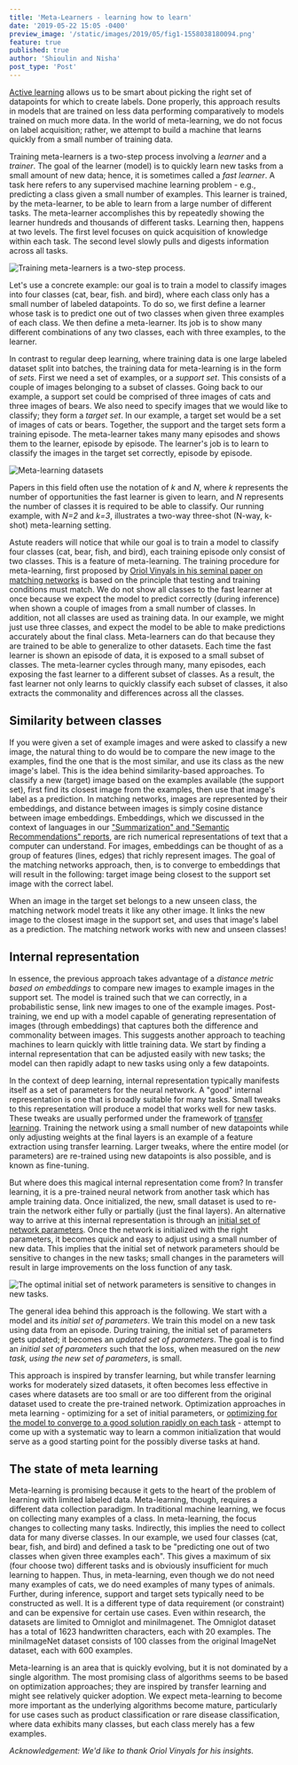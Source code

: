 ```yaml
---
title: 'Meta-Learners - learning how to learn'
date: '2019-05-22 15:05 -0400'
preview_image: '/static/images/2019/05/fig1-1558038180094.png'
feature: true
published: true
author: 'Shioulin and Nisha'
post_type: 'Post'
---
```


[Active learning](https://blog.fastforwardlabs.com/2019/04/02/a-guide-to-learning-with-limited-labeled-data.html)
allows us to be smart about picking the right set of datapoints for which to create labels. Done properly, this approach results in models that are trained on less data
performing comparatively to models trained on much more data. In the world of meta-learning, we do not focus on label acquisition; rather, we attempt to build a
machine that learns quickly from a small number of training data.

Training meta-learners is a two-step process involving a _learner_ and a
_trainer_. The goal of the learner (model) is to quickly learn new tasks from a
small amount of new data; hence, it is sometimes called a _fast learner_. A task
here refers to any supervised machine learning problem - e.g., predicting a class
given a small number of examples. This learner is trained, by the
meta-learner, to be able to learn from a large number of different tasks. The
meta-learner accomplishes this by repeatedly showing the learner hundreds and
thousands of different tasks. Learning then, happens at two levels. The first
level focuses on quick acquisition of knowledge within each task. The second
level slowly pulls and digests information across all tasks.

![Training meta-learners is a two-step process.](/static/images/2019/05/fig2-1558038262452.png)

Let's use a concrete example: our goal is to train a model to classify images
into four classes (cat, bear, fish. and bird), where each class only has a small
number of labeled datapoints. To do so, we first define a learner whose task is to
predict one out of two classes when given three examples of each class. We then
define a meta-learner. Its job is to show many different combinations of any
two classes, each with three examples, to the learner.

In contrast to regular deep learning, where training data is one large labeled
dataset split into batches, the training data for meta-learning is in the form of _sets_. First we need a set of examples, or a _support set_. This
consists of a couple of images belonging to a subset of classes. Going back to
our example, a support set could be comprised of three images of cats and three images of
bears. We also need to specify images that we would like to classify; they form
a _target set_. In our example, a target set would be a set of images of cats or
bears. Together, the support and the target sets form a training episode. The
meta-learner takes many many episodes and shows them to the learner,
episode by episode. The learner's job is to learn to classify the images in the
target set correctly, episode by episode.

![Meta-learning datasets](/static/images/2019/05/fig1-1558038180094.png)

Papers in this field often use the notation of _k_ and _N_, where _k_ represents the
number of opportunities the fast learner is given to learn, and _N_ represents the number of
classes it is required to be able to classify. Our running example,
with _N=2_ and _k=3_, illustrates a two-way three-shot (N-way, k-shot) meta-learning setting.

Astute readers will notice that while our goal is to train a model to classify four
classes (cat, bear, fish, and bird), each training episode only consist of two
classes. This is a feature of meta-learning. The training procedure for meta-learning, first proposed by [Oriol Vinyals in his seminal paper on matching
networks](https://arxiv.org/abs/1606.04080) is based on the principle that testing
and training conditions must match. We do not show all classes to the fast learner
at once because we expect the model to predict correctly (during inference) when shown a couple of
images from a small number of classes. In addition, not all
classes are used as training data. In our example, we might just use three classes,
and expect the model to be able to make predictions accurately about the final
class. Meta-learners can do that because they are trained to be able to
generalize to other datasets. Each time the fast learner is shown an episode of
data, it is exposed to a small subset of classes. The meta-learner cycles
through many, many episodes, each exposing the fast learner to a different subset
of classes. As a result, the fast learner not only learns to quickly classify
each subset of classes, it also extracts the commonality and differences across
all the classes.

## Similarity between classes

If you were given a set of example images and were asked to classify a new
image, the natural thing to do would be to compare the new image to the examples, find
the one that is the most similar, and use its class as the new image's
label. This is the idea behind similarity-based approaches. To classify a new
(target) image based on the examples available (the support set), first find its
closest image from the examples, then use that image's label as a prediction. In
matching networks, images are represented by their embeddings, and distance
between images is simply cosine distance between image embeddings. Embeddings,
which we discussed in the context of languages in our ["Summarization" and "Semantic
Recommendations"
reports](https://www.cloudera.com/products/fast-forward-labs-research/fast-forward-labs-research-reports.html),
are rich numerical representations of text that a computer can understand. For
images, embeddings can be thought of as a group of features (lines, edges) that
richly represent images. The goal of the matching networks approach, then, is to
converge to embeddings that will result in the following: target image being
closest to the support set image with the correct label.

When an image in the target set belongs to a new unseen class, the matching
network model treats it like any other image. It links the new image to the
closest image in the support set, and uses that image's label as a
prediction. The matching network works with new and unseen classes!

## Internal representation

In essence, the previous approach takes advantage of a _distance metric based on
embeddings_ to compare new images to example images in the support set. The
model is trained such that we can correctly, in a probabilistic sense, link new
images to one of the example images. Post-training, we end up with a model
capable of generating representation of images (through embeddings) that
captures both the difference and commonality between images. This suggests
another approach to teaching machines to learn quickly with little training
data. We start by finding a internal representation that can be adjusted easily
with new tasks; the model can then rapidly adapt to new tasks using only a few
datapoints.

In the context of deep learning, internal representation typically manifests
itself as a set of parameters for the neural network. A "good" internal
representation is one that is broadly suitable for many tasks. Small tweaks to
this representation will produce a model that works well for new tasks. These
tweaks are usually performed under the framework of [transfer
learning](https://blog.fastforwardlabs.com/2018/09/17/deep-learning-is-easy-an-introduction-to-transfer-learning.html). Training
the network using a small number of new datapoints while only adjusting weights at the
final layers is an example of a feature extraction using transfer
learning. Larger tweaks, where the entire model (or parameters) are re-trained
using new datapoints is also possible, and is known as fine-tuning.

But where does this magical internal representation come from? In transfer
learning, it is a pre-trained neural network from another task which has ample
training data. Once initialized, the new, small dataset is used to re-train the
network either fully or partially (just the final layers). An alternative way to
arrive at this internal representation is through an [initial set of network
parameters](https://arxiv.org/abs/1703.03400). Once the network is initialized
with the right parameters, it becomes quick and easy to adjust using a small
number of new data. This implies that the initial set of network parameters
should be sensitive to changes in the new tasks; small changes in the
parameters will result in large improvements on the loss function of any task.

![The optimal initial set of network parameters is sensitive to changes in new tasks.](/static/images/2019/05/sensitivity-1558127068935.png)

The general idea behind this approach is the following. We start with a model
and its _initial set of parameters_. We train this model on a new task using
data from an episode. During training, the initial set of parameters gets
updated; it becomes an _updated set of parameters_. The goal is to find an
_initial set of parameters_ such that the loss, when measured on the _new task,
using the new set of parameters_, is small.

This approach is inspired by transfer learning, but while transfer learning
works for moderately sized datasets, it often becomes less effective in cases
where datasets are too small or are too different from the original dataset used
to create the pre-trained network. Optimization approaches in meta learning -
optimizing for a set of initial parameters, or [optimizing for the model to
converge to a good solution rapidly on each
task](https://openreview.net/pdf?id=rJY0-Kcll) - attempt to come up with a
systematic way to learn a common initialization that would serve as a good
starting point for the possibly diverse tasks at hand.

## The state of meta learning

Meta-learning is promising because it gets to the heart of the problem of
learning with limited labeled data. Meta-learning, though, requires a different
data collection paradigm. In traditional machine learning, we focus on
collecting many examples of a class. In meta-learning, the focus changes to
collecting many tasks. Indirectly, this implies the need to collect data for
many diverse classes. In our example, we used four classes (cat, bear, fish, and
bird) and defined a task to be "predicting one out of two classes when given three
examples each". This gives a maximum of six (four choose two) different tasks and is
obviously insufficient for much learning to happen. Thus, in meta-learning, even
though we do not need many examples of cats, we do need examples of many types
of animals. Further, during inference, support and target sets typically need to
be constructed as well. It is a different type of data requirement (or
constraint) and can be expensive for certain use cases. Even within research,
the datasets are limited to Omniglot and miniImagenet. The Omniglot dataset has
a total of 1623 handwritten characters, each with 20 examples. The miniImageNet
dataset consists of 100 classes from the original ImageNet dataset, each with
600 examples.

Meta-learning is an area that is quickly evolving, but it is not dominated by a
single algorithm. The most promising class of algorithms seems to be based on
optimization approaches; they are inspired by transfer learning and might see
relatively quicker adoption. We expect meta-learning to become more important as
the underlying algorithms become mature, particularly for use cases such as
product classification or rare disease classification, where data exhibits many
classes, but each class merely has a few examples.

_Acknowledgement: We'd like to thank Oriol Vinyals for his insights._
